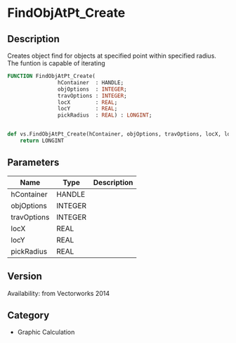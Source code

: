 # FindObjAtPt_Create

## Description
Creates object find for objects at specified point within specified radius. The funtion is capable of iterating

```pascal
FUNCTION FindObjAtPt_Create(
				hContainer  : HANDLE;
				objOptions  : INTEGER;
				travOptions : INTEGER;
				locX        : REAL;
				locY        : REAL;
				pickRadius  : REAL) : LONGINT;
```

```python

def vs.FindObjAtPt_Create(hContainer, objOptions, travOptions, locX, locY, pickRadius):
    return LONGINT
```

## Parameters
|Name|Type|Description|
|---|---|---|
|hContainer|HANDLE||
|objOptions|INTEGER||
|travOptions|INTEGER||
|locX|REAL||
|locY|REAL||
|pickRadius|REAL||

## Version
Availability: from Vectorworks 2014
## Category
* Graphic Calculation

